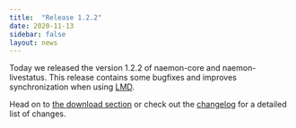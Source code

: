 ```yaml
---
title:  "Release 1.2.2"
date: 2020-11-13
sidebar: false
layout: news
---
```


Today we released the version 1.2.2 of naemon-core and naemon-livestatus. This
release contains some bugfixes and improves synchronization when using
[LMD](https://github.com/sni/lmd).

Head on to [the download section](/download) or check out the [changelog](/documentation/usersguide/whatsnew.html) for
a detailed list of changes.
